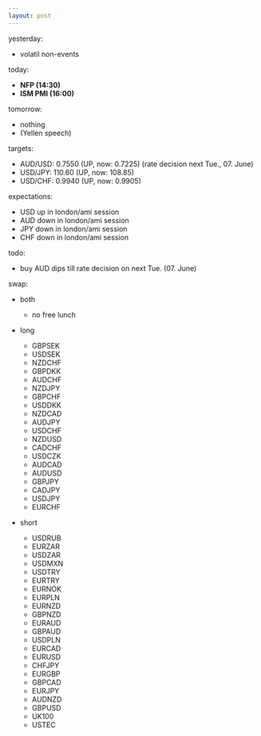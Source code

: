 ```yaml
---
layout: post
---
```


yesterday:

* volatil non-events


today:

* **NFP (14:30)**
* **ISM PMI (16:00)**


tomorrow:

* nothing
* (Yellen speech)


targets:

* AUD/USD: 0.7550 (UP, now: 0.7225) (rate decision next Tue., 07. June)
* USD/JPY: 110.60 (UP, now: 108.85)
* USD/CHF: 0.9940 (UP, now: 0.9905)


expectations:

* USD up in london/ami session
* AUD down in london/ami session
* JPY down in london/ami session
* CHF down in london/ami session


todo:

* buy AUD dips till rate decision on next Tue. (07. June)





swap:

* both
	* no free lunch
	
* long
	* GBPSEK
	* USDSEK
	* NZDCHF
	* GBPDKK
	* AUDCHF
	* NZDJPY
	* GBPCHF
	* USDDKK
	* NZDCAD
	* AUDJPY
	* USDCHF
	* NZDUSD
	* CADCHF
	* USDCZK
	* AUDCAD
	* AUDUSD
	* GBPJPY
	* CADJPY
	* USDJPY
	* EURCHF

* short
	* USDRUB
	* EURZAR
	* USDZAR
	* USDMXN
	* USDTRY
	* EURTRY
	* EURNOK
	* EURPLN
	* EURNZD
	* GBPNZD
	* EURAUD
	* GBPAUD
	* USDPLN
	* EURCAD
	* EURUSD
	* CHFJPY
	* EURGBP
	* GBPCAD
	* EURJPY
	* AUDNZD
	* GBPUSD
	* UK100
	* USTEC
